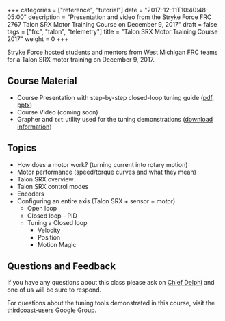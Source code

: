 +++
categories = ["reference", "tutorial"]
date = "2017-12-11T10:40:48-05:00"
description = "Presentation and video from the Stryke Force FRC 2767 Talon SRX Motor Training Course on December 9, 2017"
draft = false
tags = ["frc", "talon", "telemetry"]
title = "Talon SRX Motor Training Course 2017"
weight = 0
+++

Stryke Force hosted students and mentors from West Michigan FRC teams for a Talon SRX motor training on December 9, 2017.

## Course Material

- Course Presentation with step-by-step closed-loop tuning guide ([pdf], [pptx])
- Course Video (coming soon)
- Grapher and `tct` utility used for the tuning demonstrations ([download information][thirdcoast-users])

## Topics

- How does a motor work? (turning current into rotary motion)
- Motor performance (speed/torque curves and what they mean)
- Talon SRX overview
- Talon SRX control modes
- Encoders
- Configuring an entire axis (Talon SRX + sensor + motor)
  - Open loop
  - Closed loop - PID
  - Tuning a Closed loop
      - Velocity
      - Position
      - Motion Magic

## Questions and Feedback

If you have any questions about this class please ask on [Chief Delphi][cd] and one of us will be sure to respond.

For questions about the tuning tools demonstrated in this course, visit the [thirdcoast-users] Google Group.

[pdf]: /media/talon-training/Talon%20SRX%20Motor%20Training%20Course%202017.pdf
[pptx]: /media/talon-training/Talon%20SRX%20Motor%20Training%20Course%202017.pptx
[cd]: https://www.chiefdelphi.com/forums/member.php?u=104074
[thirdcoast-users]: https://groups.google.com/forum/#!forum/thirdcoast-users
